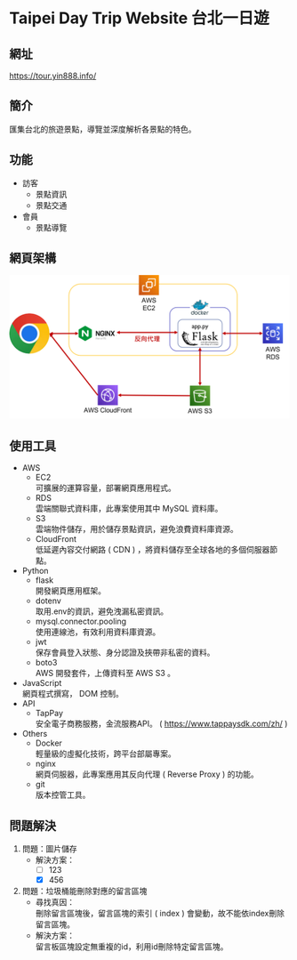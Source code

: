 # Taipei Day Trip Website 台北一日遊

## 網址
https://tour.yin888.info/

## 簡介
匯集台北的旅遊景點，導覽並深度解析各景點的特色。

## 功能
*  訪客
    *   景點資訊
    *   景點交通
*  會員
    *   景點導覽

## 網頁架構
![pic_web_framework](readme_pictures/web_framework.png)

## 使用工具
*   AWS
    *   EC2
    <br/>可擴展的運算容量，部署網頁應用程式。
    *   RDS
    <br/>雲端關聯式資料庫，此專案使用其中 MySQL 資料庫。
    *   S3
    <br/>雲端物件儲存，用於儲存景點資訊，避免浪費資料庫資源。
    *   CloudFront
    <br/>低延遲內容交付網路 ( CDN ) ，將資料儲存至全球各地的多個伺服器節點。
*   Python
    *   flask
    <br/>開發網頁應用框架。
    *   dotenv
    <br/>取用.env的資訊，避免洩漏私密資訊。
    *   mysql.connector.pooling
    <br/>使用連線池，有效利用資料庫資源。
    *   jwt
    <br/>保存會員登入狀態、身分認證及挾帶非私密的資料。
    *   boto3
    <br/>AWS 開發套件，上傳資料至 AWS S3 。
*   JavaScript
    <br/>網頁程式撰寫， DOM 控制。
*   API
    *   TapPay
    <br/>安全電子商務服務，金流服務API。 ( https://www.tappaysdk.com/zh/ )
*   Others
    *   Docker
    <br/>輕量級的虛擬化技術，跨平台部屬專案。
    *   nginx
    <br/>網頁伺服器，此專案應用其反向代理 ( Reverse Proxy ) 的功能。
    *   git
    <br/>版本控管工具。

## 問題解決
1. 問題：圖片儲存
    * 解決方案：
        - [ ] 123
        - [x] 456

2. 問題：垃圾桶能刪除對應的留言區塊
    * 尋找真因：
    <br/>刪除留言區塊後，留言區塊的索引 ( index ) 會變動，故不能依index刪除留言區塊。
    * 解決方案：
    <br/>留言板區塊設定無重複的id，利用id刪除特定留言區塊。
